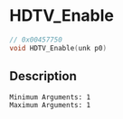 # HDTV_Enable
```c
// 0x00457750
void HDTV_Enable(unk p0)
```
## Description
```
Minimum Arguments: 1
Maximum Arguments: 1
```
